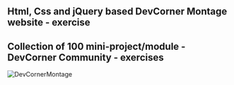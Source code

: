Html, Css and jQuery based DevCorner Montage website - exercise
---

## Collection of 100 mini-project/module - DevCorner Community - exercises

![DevCornerMontage](https://github.com/r4nd3l/DevCornerMontage/blob/master/img/sample_main.gif)
